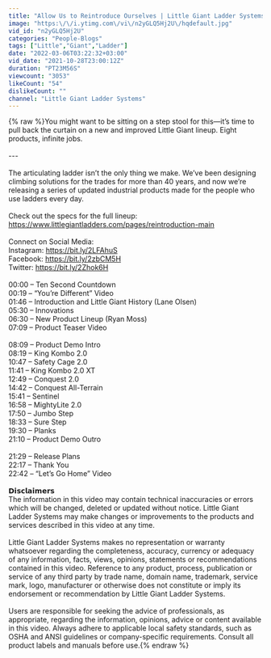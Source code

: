 ```yaml
---
title: "Allow Us to Reintroduce Ourselves | Little Giant Ladder Systems"
image: "https:\/\/i.ytimg.com\/vi\/n2yGLQ5Hj2U\/hqdefault.jpg"
vid_id: "n2yGLQ5Hj2U"
categories: "People-Blogs"
tags: ["Little","Giant","Ladder"]
date: "2022-03-06T03:22:32+03:00"
vid_date: "2021-10-28T23:00:12Z"
duration: "PT23M56S"
viewcount: "3053"
likeCount: "54"
dislikeCount: ""
channel: "Little Giant Ladder Systems"
---
```

{% raw %}You might want to be sitting on a step stool for this—it’s time to pull back the curtain on a new and improved Little Giant lineup. Eight products, infinite jobs.<br /><br />---<br /><br />The articulating ladder isn’t the only thing we make. We’ve been designing climbing solutions for the trades for more than 40 years, and now we’re releasing a series of updated industrial products made for the people who use ladders every day.<br /><br />Check out the specs for the full lineup: <a rel="nofollow" target="blank" href="https://www.littlegiantladders.com/pages/reintroduction-main">https://www.littlegiantladders.com/pages/reintroduction-main</a><br /><br />Connect on Social Media:<br />Instagram: <a rel="nofollow" target="blank" href="https://bit.ly/2LFAhuS">https://bit.ly/2LFAhuS</a><br />Facebook: <a rel="nofollow" target="blank" href="https://bit.ly/2zbCM5H">https://bit.ly/2zbCM5H</a><br />Twitter: <a rel="nofollow" target="blank" href="https://bit.ly/2Zhok6H">https://bit.ly/2Zhok6H</a><br /><br />00:00 – Ten Second Countdown <br />00:19 – “You’re Different” Video<br />01:46 – Introduction and Little Giant History (Lane Olsen)<br />05:30 – Innovations<br />06:30 – New Product Lineup (Ryan Moss)<br />07:09 – Product Teaser Video<br /><br />08:09 – Product Demo Intro<br />08:19 – King Kombo 2.0<br />10:47 – Safety Cage 2.0<br />11:41 – King Kombo 2.0 XT<br />12:49 – Conquest 2.0<br />14:42 – Conquest All-Terrain<br />15:41 – Sentinel<br />16:58 – MightyLite 2.0<br />17:50 – Jumbo Step<br />18:33 – Sure Step<br />19:30 – Planks<br />21:10 – Product Demo Outro<br /><br />21:29 – Release Plans<br />22:17 – Thank You<br />22:42 – “Let’s Go Home” Video<br /><br />𝗗𝗶𝘀𝗰𝗹𝗮𝗶𝗺𝗲𝗿𝘀<br />The information in this video may contain technical inaccuracies or errors which will be changed, deleted or updated without notice. Little Giant Ladder Systems may make changes or improvements to the products and services described in this video at any time.<br /><br />Little Giant Ladder Systems makes no representation or warranty whatsoever regarding the completeness, accuracy, currency or adequacy of any information, facts, views, opinions, statements or recommendations contained in this video. Reference to any product, process, publication or service of any third party by trade name, domain name, trademark, service mark, logo, manufacturer or otherwise does not constitute or imply its endorsement or recommendation by Little Giant Ladder Systems. <br /><br />Users are responsible for seeking the advice of professionals, as appropriate, regarding the information, opinions, advice or content available in this video. Always adhere to applicable local safety standards, such as OSHA and ANSI guidelines or company-specific requirements. Consult all product labels and manuals before use.{% endraw %}
